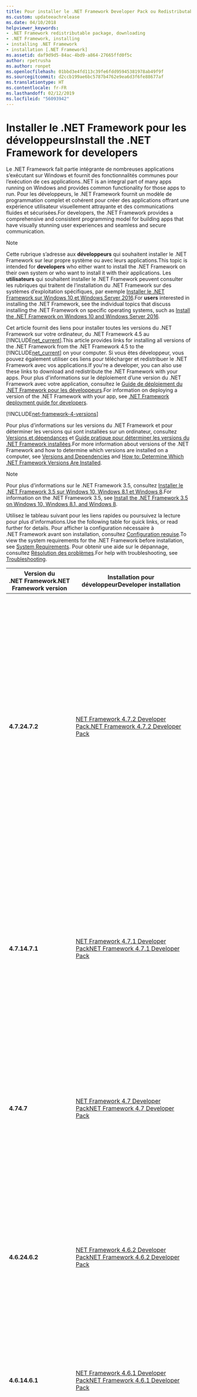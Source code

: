 ```yaml
---
title: Pour installer le .NET Framework Developer Pack ou Redistributable
ms.custom: updateeachrelease
ms.date: 04/10/2018
helpviewer_keywords:
- .NET Framework redistributable package, downloading
- .NET Framework, installing
- installing .NET Framework
- installation [.NET Framework]
ms.assetid: daf9d9d5-84ac-4bd9-a864-27665ffd0f5c
author: rpetrusha
ms.author: ronpet
ms.openlocfilehash: 01bbd3e4fd113c39fe6fdd95945381978ab49f9f
ms.sourcegitcommit: d2ccb199ae6bc5787b4762e9ea6d3f6fe88677af
ms.translationtype: HT
ms.contentlocale: fr-FR
ms.lasthandoff: 02/12/2019
ms.locfileid: "56093942"
---
```

# <a name="install-the-net-framework-for-developers"></a><span data-ttu-id="be400-102">Installer le .NET Framework pour les développeurs</span><span class="sxs-lookup"><span data-stu-id="be400-102">Install the .NET Framework for developers</span></span>

<span data-ttu-id="be400-103">Le .NET Framework fait partie intégrante de nombreuses applications s’exécutant sur Windows et fournit des fonctionnalités communes pour l’exécution de ces applications.</span><span class="sxs-lookup"><span data-stu-id="be400-103">.NET is an integral part of many apps running on Windows and provides common functionality for those apps to run.</span></span> <span data-ttu-id="be400-104">Pour les développeurs, le .NET Framework fournit un modèle de programmation complet et cohérent pour créer des applications offrant une expérience utilisateur visuellement attrayante et des communications fluides et sécurisées.</span><span class="sxs-lookup"><span data-stu-id="be400-104">For developers, the .NET Framework provides a comprehensive and consistent programming model for building apps that have visually stunning user experiences and seamless and secure communication.</span></span>

> [!NOTE]
> <span data-ttu-id="be400-105">Cette rubrique s’adresse aux **développeurs** qui souhaitent installer le .NET Framework sur leur propre système ou avec leurs applications.</span><span class="sxs-lookup"><span data-stu-id="be400-105">This topic is intended for **developers** who either want to install the .NET Framework on their own system or who want to install it with their applications.</span></span> <span data-ttu-id="be400-106">Les **utilisateurs** qui souhaitent installer le .NET Framework peuvent consulter les rubriques qui traitent de l’installation du .NET Framework sur des systèmes d’exploitation spécifiques, par exemple [Installer le .NET Framework sur Windows 10 et Windows Server 2016](on-windows-10.md).</span><span class="sxs-lookup"><span data-stu-id="be400-106">For **users** interested in installing the .NET Framework, see the individual topics that discuss installing the .NET Framework on specific operating systems, such as [Install the .NET Framework on Windows 10 and Windows Server 2016](on-windows-10.md).</span></span>

<span data-ttu-id="be400-107">Cet article fournit des liens pour installer toutes les versions du .NET Framework sur votre ordinateur, du .NET Framework 4.5 au [!INCLUDE[net_current](../../../includes/net-current-version.md)].</span><span class="sxs-lookup"><span data-stu-id="be400-107">This article provides links for installing all versions of the .NET Framework from the .NET Framework 4.5 to the [!INCLUDE[net_current](../../../includes/net-current-version.md)] on your computer.</span></span> <span data-ttu-id="be400-108">Si vous êtes développeur, vous pouvez également utiliser ces liens pour télécharger et redistribuer le .NET Framework avec vos applications.</span><span class="sxs-lookup"><span data-stu-id="be400-108">If you're a developer, you can also use these links to download and redistribute the .NET Framework with your apps.</span></span> <span data-ttu-id="be400-109">Pour plus d'informations sur le déploiement d’une version du .NET Framework avec votre application, consultez le [Guide de déploiement du .NET Framework pour les développeurs](../deployment/deployment-guide-for-developers.md).</span><span class="sxs-lookup"><span data-stu-id="be400-109">For information on deploying a version of the .NET Framework with your app, see [.NET Framework deployment guide for developers](../deployment/deployment-guide-for-developers.md).</span></span>

[!INCLUDE[net-framework-4-versions](../../../includes/net-framework-4x-versions.md)]

<span data-ttu-id="be400-110">Pour plus d’informations sur les versions du .NET Framework et pour déterminer les versions qui sont installées sur un ordinateur, consultez [Versions et dépendances](~/docs/framework/migration-guide/versions-and-dependencies.md) et [Guide pratique pour déterminer les versions du .NET Framework installées](../../../docs/framework/migration-guide/how-to-determine-which-versions-are-installed.md).</span><span class="sxs-lookup"><span data-stu-id="be400-110">For more information about versions of the .NET Framework and how to determine which versions are installed on a computer, see [Versions and Dependencies](~/docs/framework/migration-guide/versions-and-dependencies.md) and [How to: Determine Which .NET Framework Versions Are Installed](../../../docs/framework/migration-guide/how-to-determine-which-versions-are-installed.md).</span></span>

> [!NOTE]
> <span data-ttu-id="be400-111">Pour plus d’informations sur le .NET Framework 3.5, consultez [Installer le .NET Framework 3.5 sur Windows 10, Windows 8.1 et Windows 8](~/docs/framework/install/dotnet-35-windows-10.md).</span><span class="sxs-lookup"><span data-stu-id="be400-111">For information on the .NET Framework 3.5, see [Install the .NET Framework 3.5 on Windows 10, Windows 8.1, and Windows 8](~/docs/framework/install/dotnet-35-windows-10.md).</span></span>

<span data-ttu-id="be400-112">Utilisez le tableau suivant pour les liens rapides ou poursuivez la lecture pour plus d'informations.</span><span class="sxs-lookup"><span data-stu-id="be400-112">Use the following table for quick links, or read further for details.</span></span> <span data-ttu-id="be400-113">Pour afficher la configuration nécessaire à .NET Framework avant son installation, consultez [Configuration requise](~/docs/framework/get-started/system-requirements.md).</span><span class="sxs-lookup"><span data-stu-id="be400-113">To view the system requirements for the .NET Framework before installation, see [System Requirements](~/docs/framework/get-started/system-requirements.md).</span></span> <span data-ttu-id="be400-114">Pour obtenir une aide sur le dépannage, consultez [Résolution des problèmes](~/docs/framework/install/troubleshoot-blocked-installations-and-uninstallations.md).</span><span class="sxs-lookup"><span data-stu-id="be400-114">For help with troubleshooting, see [Troubleshooting](~/docs/framework/install/troubleshoot-blocked-installations-and-uninstallations.md).</span></span>

|<span data-ttu-id="be400-115">Version du .NET Framework</span><span class="sxs-lookup"><span data-stu-id="be400-115">.NET Framework version</span></span>|<span data-ttu-id="be400-116">Installation pour développeur</span><span class="sxs-lookup"><span data-stu-id="be400-116">Developer installation</span></span>|<span data-ttu-id="be400-117">Installation du redistribuable</span><span class="sxs-lookup"><span data-stu-id="be400-117">Redistributable installation</span></span>|<span data-ttu-id="be400-118">Plateforme prise en charge</span><span class="sxs-lookup"><span data-stu-id="be400-118">Platform support</span></span>|
|----------------------------|----------------------------|----------------------------------|----------------------|
|<span data-ttu-id="be400-119">**4.7.2**</span><span class="sxs-lookup"><span data-stu-id="be400-119">**4.7.2**</span></span>|[<span data-ttu-id="be400-120">NET Framework 4.7.2 Developer Pack</span><span class="sxs-lookup"><span data-stu-id="be400-120">.NET Framework 4.7.2 Developer Pack</span></span>](https://go.microsoft.com/fwlink/?LinkId=874338)|[<span data-ttu-id="be400-121">Téléchargement du programme d’installation web de la version 4.7.2</span><span class="sxs-lookup"><span data-stu-id="be400-121">Download Center 4.7.2 web installer</span></span>](https://go.microsoft.com/fwlink/?LinkId=863262)<br/><br/>[<span data-ttu-id="be400-122">Téléchargement du programme d’installation hors connexion de la version 4.7.2</span><span class="sxs-lookup"><span data-stu-id="be400-122">Download Center 4.7.2 offline installer</span></span>](https://go.microsoft.com/fwlink/?LinkId=863265)|<span data-ttu-id="be400-123">**Inclus dans :**</span><span class="sxs-lookup"><span data-stu-id="be400-123">**Included in:**</span></span> <br/><br/><span data-ttu-id="be400-124">Windows 10 avec la mise à jour d’octobre 2018</span><span class="sxs-lookup"><span data-stu-id="be400-124">Windows 10 October 2018 Update</span></span><br/><span data-ttu-id="be400-125">Mise à jour d’avril 2018 de Windows 10</span><span class="sxs-lookup"><span data-stu-id="be400-125">Windows 10 April 2018 Update</span></span><br/><span data-ttu-id="be400-126">Windows Server 2019</span><span class="sxs-lookup"><span data-stu-id="be400-126">Windows Server 2019</span></span><br/><span data-ttu-id="be400-127">Windows Server, version 1809</span><span class="sxs-lookup"><span data-stu-id="be400-127">Windows Server, Version 1809</span></span><br/><span data-ttu-id="be400-128">Windows Server, version 1803</span><span class="sxs-lookup"><span data-stu-id="be400-128">Windows Server, Version 1803</span></span><br /><br /> <span data-ttu-id="be400-129">**Vous pouvez installer sur :**</span><span class="sxs-lookup"><span data-stu-id="be400-129">**You can install on:**</span></span><br/> <br/><span data-ttu-id="be400-130">Windows 10 Fall Creators Update</span><span class="sxs-lookup"><span data-stu-id="be400-130">Windows 10 Fall Creators Update</span></span><br/><span data-ttu-id="be400-131">Windows 10 Creators Update</span><span class="sxs-lookup"><span data-stu-id="be400-131">Windows 10 Creators Update</span></span> <br /> <span data-ttu-id="be400-132">Mise à jour anniversaire Windows 10</span><span class="sxs-lookup"><span data-stu-id="be400-132">Windows 10 Anniversary Update</span></span><br /> <span data-ttu-id="be400-133">Windows 8.1 et versions antérieures</span><span class="sxs-lookup"><span data-stu-id="be400-133">Windows 8.1 and earlier</span></span><br /> <span data-ttu-id="be400-134">Windows Server 1709 et versions antérieures</span><span class="sxs-lookup"><span data-stu-id="be400-134">Windows Server, version 1709 and earlier</span></span><br /><br/> <span data-ttu-id="be400-135">(pour obtenir la liste complète, consultez la [configuration requise](~/docs/framework/get-started/system-requirements.md))</span><span class="sxs-lookup"><span data-stu-id="be400-135">(for a full list, see [system requirements](~/docs/framework/get-started/system-requirements.md))</span></span>||
|<span data-ttu-id="be400-136">**4.7.1**</span><span class="sxs-lookup"><span data-stu-id="be400-136">**4.7.1**</span></span>|[<span data-ttu-id="be400-137">NET Framework 4.7.1 Developer Pack</span><span class="sxs-lookup"><span data-stu-id="be400-137">NET Framework 4.7.1 Developer Pack</span></span>](https://go.microsoft.com/fwlink/?LinkId=852105)|[<span data-ttu-id="be400-138">Page de téléchargement du programme d’installation web de la version 4.7.1</span><span class="sxs-lookup"><span data-stu-id="be400-138">Download page for 4.7.1 web installer</span></span>](https://go.microsoft.com/fwlink/?LinkId=852095)<br /><br /> [<span data-ttu-id="be400-139">Page de téléchargement du programme d’installation hors connexion de la version 4.7.1</span><span class="sxs-lookup"><span data-stu-id="be400-139">Download page for 4.7.1 offline installer</span></span>](https://go.microsoft.com/fwlink/?LinkId=852107)|<span data-ttu-id="be400-140">**Inclus dans :**</span><span class="sxs-lookup"><span data-stu-id="be400-140">**Included in:**</span></span> <br/><br/><span data-ttu-id="be400-141">Windows 10 Fall Creators Update</span><span class="sxs-lookup"><span data-stu-id="be400-141">Windows 10 Fall Creators Update</span></span><br/><span data-ttu-id="be400-142">Windows Server, version 1709</span><span class="sxs-lookup"><span data-stu-id="be400-142">Windows Server, version 1709</span></span><br /><br /> <span data-ttu-id="be400-143">**Vous pouvez installer sur :**</span><span class="sxs-lookup"><span data-stu-id="be400-143">**You can install on:**</span></span><br/><br/> <span data-ttu-id="be400-144">Windows 10 Creators Update</span><span class="sxs-lookup"><span data-stu-id="be400-144">Windows 10 Creators Update</span></span> <br /> <span data-ttu-id="be400-145">Mise à jour anniversaire Windows 10</span><span class="sxs-lookup"><span data-stu-id="be400-145">Windows 10 Anniversary Update</span></span><br /> <span data-ttu-id="be400-146">Windows 8.1 et versions antérieures</span><span class="sxs-lookup"><span data-stu-id="be400-146">Windows 8.1 and earlier</span></span><br /> <span data-ttu-id="be400-147">Windows Server 2016 et versions antérieures</span><span class="sxs-lookup"><span data-stu-id="be400-147">Windows Server 2016 and earlier</span></span><br /> <span data-ttu-id="be400-148">(pour obtenir la liste complète, consultez la [configuration requise](~/docs/framework/get-started/system-requirements.md))</span><span class="sxs-lookup"><span data-stu-id="be400-148">(for a full list, see [system requirements](~/docs/framework/get-started/system-requirements.md))</span></span>||
|<span data-ttu-id="be400-149">**4.7**</span><span class="sxs-lookup"><span data-stu-id="be400-149">**4.7**</span></span>|[<span data-ttu-id="be400-150">NET Framework 4.7 Developer Pack</span><span class="sxs-lookup"><span data-stu-id="be400-150">NET Framework 4.7 Developer Pack</span></span>](https://go.microsoft.com/fwlink/?LinkId=825319)|[<span data-ttu-id="be400-151">Page de téléchargement du programme d’installation web de la version 4.7</span><span class="sxs-lookup"><span data-stu-id="be400-151">Download page for 4.7 web installer</span></span>](https://go.microsoft.com/fwlink/?LinkId=825299)<br /><br /> [<span data-ttu-id="be400-152">Page de téléchargement du programme d’installation hors connexion de la version 4.7</span><span class="sxs-lookup"><span data-stu-id="be400-152">Download page for 4.7 offline installer</span></span>](https://go.microsoft.com/fwlink/?LinkId=825303)|<span data-ttu-id="be400-153">**Inclus dans :**</span><span class="sxs-lookup"><span data-stu-id="be400-153">**Included in:**</span></span> <br/><br/><span data-ttu-id="be400-154">Windows 10 Creators Update</span><span class="sxs-lookup"><span data-stu-id="be400-154">Windows 10 Creators Update</span></span><br /><br /> <span data-ttu-id="be400-155">**Vous pouvez installer sur :**</span><span class="sxs-lookup"><span data-stu-id="be400-155">**You can install on:**</span></span><br /><br/> <span data-ttu-id="be400-156">Mise à jour anniversaire Windows 10</span><span class="sxs-lookup"><span data-stu-id="be400-156">Windows 10 Anniversary Update</span></span><br /> <span data-ttu-id="be400-157">Windows 8.1 et versions antérieures</span><span class="sxs-lookup"><span data-stu-id="be400-157">Windows 8.1 and earlier</span></span><br /> <span data-ttu-id="be400-158">Windows Server 2016 et versions antérieures</span><span class="sxs-lookup"><span data-stu-id="be400-158">Windows Server 2016 and earlier</span></span><br /> <span data-ttu-id="be400-159">(pour obtenir la liste complète, consultez la [configuration requise](~/docs/framework/get-started/system-requirements.md))</span><span class="sxs-lookup"><span data-stu-id="be400-159">(for a full list, see [system requirements](~/docs/framework/get-started/system-requirements.md))</span></span>||
|<span data-ttu-id="be400-160">**4.6.2**</span><span class="sxs-lookup"><span data-stu-id="be400-160">**4.6.2**</span></span>|[<span data-ttu-id="be400-161">NET Framework 4.6.2 Developer Pack</span><span class="sxs-lookup"><span data-stu-id="be400-161">NET Framework 4.6.2 Developer Pack</span></span>](https://go.microsoft.com/fwlink/?LinkId=780617)|[<span data-ttu-id="be400-162">Page de téléchargement du programme d’installation web de la version 4.6.2</span><span class="sxs-lookup"><span data-stu-id="be400-162">Download page for 4.6.2 web installer</span></span>](https://go.microsoft.com/fwlink/?LinkId=780597)<br /><br /> [<span data-ttu-id="be400-163">Page de téléchargement du programme d’installation hors connexion de la version 4.6.2</span><span class="sxs-lookup"><span data-stu-id="be400-163">Download page for 4.6.2 offline installer</span></span>](https://go.microsoft.com/fwlink/?LinkId=780601)|<span data-ttu-id="be400-164">**Inclus dans :**</span><span class="sxs-lookup"><span data-stu-id="be400-164">**Included in:**</span></span> <br/><br /> <span data-ttu-id="be400-165">Mise à jour anniversaire Windows 10</span><span class="sxs-lookup"><span data-stu-id="be400-165">Windows 10 Anniversary Update</span></span><br /><br /> <span data-ttu-id="be400-166">**Vous pouvez installer sur :**</span><span class="sxs-lookup"><span data-stu-id="be400-166">**You can install on:**</span></span><br /><br/> <span data-ttu-id="be400-167">Mise à jour de novembre de Windows 10</span><span class="sxs-lookup"><span data-stu-id="be400-167">Windows 10 November Update</span></span> <br/> <span data-ttu-id="be400-168">Windows 10</span><span class="sxs-lookup"><span data-stu-id="be400-168">Windows 10</span></span> <br /> <span data-ttu-id="be400-169">Windows 8.1 et versions antérieures</span><span class="sxs-lookup"><span data-stu-id="be400-169">Windows 8.1 and earlier</span></span><br /> <span data-ttu-id="be400-170">Windows Server 2012 R2 et versions antérieures</span><span class="sxs-lookup"><span data-stu-id="be400-170">Windows Server 2012 R2 and earlier</span></span><br /> <span data-ttu-id="be400-171">(pour obtenir la liste complète, consultez la [configuration requise](~/docs/framework/get-started/system-requirements.md))</span><span class="sxs-lookup"><span data-stu-id="be400-171">(for a full list, see [system requirements](~/docs/framework/get-started/system-requirements.md))</span></span>|
|<span data-ttu-id="be400-172">**4.6.1**</span><span class="sxs-lookup"><span data-stu-id="be400-172">**4.6.1**</span></span>|[<span data-ttu-id="be400-173">NET Framework 4.6.1 Developer Pack</span><span class="sxs-lookup"><span data-stu-id="be400-173">NET Framework 4.6.1 Developer Pack</span></span>](https://go.microsoft.com/fwlink/?LinkId=690706)|[<span data-ttu-id="be400-174">Page de téléchargement du programme d’installation web de la version 4.6.1</span><span class="sxs-lookup"><span data-stu-id="be400-174">Download page for 4.6.1 web installer</span></span>](https://go.microsoft.com/fwlink/?LinkId=671729)<br /><br /> [<span data-ttu-id="be400-175">Page de téléchargement du programme d’installation hors connexion de la version 4.6.1</span><span class="sxs-lookup"><span data-stu-id="be400-175">Download page for 4.6.1 offline installer</span></span>](https://go.microsoft.com/fwlink/?LinkId=671744)|<span data-ttu-id="be400-176">**Vous pouvez installer sur :**</span><span class="sxs-lookup"><span data-stu-id="be400-176">**You can install on:**</span></span><br /><br/> <span data-ttu-id="be400-177">Windows 10</span><span class="sxs-lookup"><span data-stu-id="be400-177">Windows 10</span></span> <br /> <span data-ttu-id="be400-178">Windows 8.1 et versions antérieures</span><span class="sxs-lookup"><span data-stu-id="be400-178">Windows 8.1 and earlier</span></span><br /> <span data-ttu-id="be400-179">Windows Server 2012 R2 et versions antérieures</span><span class="sxs-lookup"><span data-stu-id="be400-179">Windows Server 2012 R2 and earlier</span></span><br /> <span data-ttu-id="be400-180">(pour obtenir la liste complète, consultez la [configuration requise](~/docs/framework/get-started/system-requirements.md))</span><span class="sxs-lookup"><span data-stu-id="be400-180">(for a full list, see [system requirements](~/docs/framework/get-started/system-requirements.md))</span></span>|
|<span data-ttu-id="be400-181">**4.6**</span><span class="sxs-lookup"><span data-stu-id="be400-181">**4.6**</span></span>|<span data-ttu-id="be400-182">Inclus dans Visual Studio 2015.</span><span class="sxs-lookup"><span data-stu-id="be400-182">Included in Visual Studio 2015.</span></span><br /><br /> [<span data-ttu-id="be400-183">Pack de ciblage Microsoft .NET Framework 4.6</span><span class="sxs-lookup"><span data-stu-id="be400-183">Microsoft .NET Framework 4.6 targeting pack</span></span>](https://go.microsoft.com/fwlink/?LinkId=528261)|[<span data-ttu-id="be400-184">Page de téléchargement du programme d’installation web de la version 4.6</span><span class="sxs-lookup"><span data-stu-id="be400-184">Download page for 4.6 web installer</span></span>](https://go.microsoft.com/fwlink/?LinkId=528259)<br /><br /> [<span data-ttu-id="be400-185">Page de téléchargement du programme d’installation hors connexion de la version 4.6</span><span class="sxs-lookup"><span data-stu-id="be400-185">Download page for 4.6 offline installer</span></span>](https://go.microsoft.com/fwlink/?LinkId=528233)|<span data-ttu-id="be400-186">**Inclus dans :**</span><span class="sxs-lookup"><span data-stu-id="be400-186">**Included in:**</span></span> <br/><br /> <span data-ttu-id="be400-187">Windows 10</span><span class="sxs-lookup"><span data-stu-id="be400-187">Windows 10</span></span> <br />[<span data-ttu-id="be400-188">Visual Studio 2015</span><span class="sxs-lookup"><span data-stu-id="be400-188">Visual Studio 2015</span></span>](https://my.visualstudio.com/Downloads?q=visual%20studio%202015)<br /><br /> <span data-ttu-id="be400-189">**Vous pouvez également installer sur :**</span><span class="sxs-lookup"><span data-stu-id="be400-189">**You can also install on:**</span></span><br /><br/> <span data-ttu-id="be400-190">Windows 8.1 et versions antérieures</span><span class="sxs-lookup"><span data-stu-id="be400-190">Windows 8.1 and earlier</span></span><br /> <span data-ttu-id="be400-191">Windows Server 2012 R2 et versions antérieures</span><span class="sxs-lookup"><span data-stu-id="be400-191">Windows Server 2012 R2 and earlier</span></span><br /> <span data-ttu-id="be400-192">(pour obtenir la liste complète, consultez la [configuration requise](~/docs/framework/get-started/system-requirements.md))</span><span class="sxs-lookup"><span data-stu-id="be400-192">(for a full list, see [system requirements](~/docs/framework/get-started/system-requirements.md))</span></span>|
|<span data-ttu-id="be400-193">**4.5.2**</span><span class="sxs-lookup"><span data-stu-id="be400-193">**4.5.2**</span></span>|[<span data-ttu-id="be400-194">Microsoft .NET Framework 4.5.2 Developer Pack</span><span class="sxs-lookup"><span data-stu-id="be400-194">Microsoft .NET Framework 4.5.2 Developer Pack</span></span>](https://go.microsoft.com/fwlink/?LinkId=397702)<br /><br /> <span data-ttu-id="be400-195">Pour une utilisation avec Visual Studio 2013, Visual Studio 2012 ou d’autres IDE</span><span class="sxs-lookup"><span data-stu-id="be400-195">For use with Visual Studio 2013, Visual Studio 2012, or other IDEs</span></span>|[<span data-ttu-id="be400-196">Page de téléchargement du programme d’installation web de la version 4.5.2</span><span class="sxs-lookup"><span data-stu-id="be400-196">Download page for 4.5.2 web installer</span></span>](https://go.microsoft.com/fwlink/p/?LinkId=397703)<br /><br /> [<span data-ttu-id="be400-197">Page de téléchargement du programme d’installation hors connexion de la version 4.5.2</span><span class="sxs-lookup"><span data-stu-id="be400-197">Download page for 4.5.2 offline installer</span></span>](https://go.microsoft.com/fwlink/p/?LinkId=397706)|<span data-ttu-id="be400-198">**Vous pouvez installer sur :**</span><span class="sxs-lookup"><span data-stu-id="be400-198">**You can install on:**</span></span><br /><br/> <span data-ttu-id="be400-199">Windows 8.1 et versions antérieures</span><span class="sxs-lookup"><span data-stu-id="be400-199">Windows 8.1 and earlier</span></span><br /> <span data-ttu-id="be400-200">Windows Server 2012 R2 et versions antérieures</span><span class="sxs-lookup"><span data-stu-id="be400-200">Windows Server 2012 R2 and earlier</span></span><br /> <span data-ttu-id="be400-201">(pour obtenir la liste complète, consultez la [configuration requise](~/docs/framework/get-started/system-requirements.md))</span><span class="sxs-lookup"><span data-stu-id="be400-201">(for a full list, see [system requirements](~/docs/framework/get-started/system-requirements.md))</span></span>|
|<span data-ttu-id="be400-202">**4.5.1**</span><span class="sxs-lookup"><span data-stu-id="be400-202">**4.5.1**</span></span>|[<span data-ttu-id="be400-203">Microsoft .NET Framework 4.5.1 Developer Pack</span><span class="sxs-lookup"><span data-stu-id="be400-203">Microsoft .NET Framework 4.5.1 Developer Pack</span></span>](https://go.microsoft.com/fwlink/?LinkId=324213)<br /><br /> <span data-ttu-id="be400-204">Pour une utilisation avec Visual Studio 2013, Visual Studio 2012 ou d’autres IDE</span><span class="sxs-lookup"><span data-stu-id="be400-204">For use with Visual Studio 2013, Visual Studio 2012 or other IDEs</span></span>|[<span data-ttu-id="be400-205">Page de téléchargement du programme d’installation web de la version 4.5.1</span><span class="sxs-lookup"><span data-stu-id="be400-205">Download page for 4.5.1 web installer</span></span>](https://go.microsoft.com/fwlink/p/?LinkId=310158)<br /><br /> [<span data-ttu-id="be400-206">Page de téléchargement du programme d’installation hors connexion de la version 4.5.1</span><span class="sxs-lookup"><span data-stu-id="be400-206">Download page for 4.5.1 offline installer</span></span>](https://go.microsoft.com/fwlink/p/?LinkId=310159)|<span data-ttu-id="be400-207">**Inclus dans :**</span><span class="sxs-lookup"><span data-stu-id="be400-207">**Included in:**</span></span><br /> <br/>[!INCLUDE[win81](../../../includes/win81-md.md)]<br /> <span data-ttu-id="be400-208">Windows Server 2012 R2</span><span class="sxs-lookup"><span data-stu-id="be400-208">Windows Server 2012 R2</span></span><br /> [<span data-ttu-id="be400-209">Visual Studio 2013</span><span class="sxs-lookup"><span data-stu-id="be400-209">Visual Studio 2013</span></span>](https://my.visualstudio.com/Downloads?q=visual%20studio%202013)<br /><br /> <span data-ttu-id="be400-210">**Vous pouvez également installer sur :**</span><span class="sxs-lookup"><span data-stu-id="be400-210">**You can also install on:**</span></span><br /><br/> [!INCLUDE[win8](../../../includes/win8-md.md)] <span data-ttu-id="be400-211">et versions antérieures</span><span class="sxs-lookup"><span data-stu-id="be400-211">and earlier</span></span><br /> [!INCLUDE[winserver8](../../../includes/winserver8-md.md)] <span data-ttu-id="be400-212">et versions antérieures</span><span class="sxs-lookup"><span data-stu-id="be400-212">and earlier</span></span><br /><span data-ttu-id="be400-213">(pour obtenir la liste complète, consultez la [configuration requise](~/docs/framework/get-started/system-requirements.md))</span><span class="sxs-lookup"><span data-stu-id="be400-213">(for a full list, see [system requirements](~/docs/framework/get-started/system-requirements.md))</span></span>|
|<span data-ttu-id="be400-214">**4.5**</span><span class="sxs-lookup"><span data-stu-id="be400-214">**4.5**</span></span>|<span data-ttu-id="be400-215">Inclus dans Visual Studio 2012</span><span class="sxs-lookup"><span data-stu-id="be400-215">Included in Visual Studio 2012</span></span><br /><br /> <span data-ttu-id="be400-216">Aussi disponible en tant que composant du [Kit SDK Windows 8](/windows/downloads/sdk-archive)</span><span class="sxs-lookup"><span data-stu-id="be400-216">Also available as part of the [Windows 8 SDK](/windows/downloads/sdk-archive)</span></span>|[<span data-ttu-id="be400-217">Page de téléchargement du programme d’installation web de la version 4.5</span><span class="sxs-lookup"><span data-stu-id="be400-217">Download page for 4.5 web installer</span></span>](https://go.microsoft.com/fwlink/p/?LinkId=245484)|<span data-ttu-id="be400-218">**Inclus dans :**</span><span class="sxs-lookup"><span data-stu-id="be400-218">**Included in:**</span></span> <br/><br /> [!INCLUDE[win8](../../../includes/win8-md.md)]<br /> [!INCLUDE[winserver8](../../../includes/winserver8-md.md)]<br /> [<span data-ttu-id="be400-219">Visual Studio 2012</span><span class="sxs-lookup"><span data-stu-id="be400-219">Visual Studio 2012</span></span>](https://my.visualstudio.com/Downloads?q=visual%20studio%202012)<br /><br /> <span data-ttu-id="be400-220">**Vous pouvez également installer sur :**</span><span class="sxs-lookup"><span data-stu-id="be400-220">**You can also install on:**</span></span><br/><br /> <span data-ttu-id="be400-221">Windows 7 et versions antérieures</span><span class="sxs-lookup"><span data-stu-id="be400-221">Windows 7 and earlier</span></span><br /> <span data-ttu-id="be400-222">Windows Server 2008 SP2 et versions antérieures</span><span class="sxs-lookup"><span data-stu-id="be400-222">Windows Server 2008 SP2 and earlier</span></span><br /><span data-ttu-id="be400-223">(pour obtenir la liste complète, consultez la [configuration requise](~/docs/framework/get-started/system-requirements.md))</span><span class="sxs-lookup"><span data-stu-id="be400-223">(for a full list, see [system requirements](~/docs/framework/get-started/system-requirements.md))</span></span>|

<span data-ttu-id="be400-224">S’il est disponible, vous pouvez installer le **Developer Pack** d’une version spécifique du .NET Framework sur toutes les plateformes prises en charge.</span><span class="sxs-lookup"><span data-stu-id="be400-224">You can install the **Developer Pack** for a specific version of the .NET Framework, if one is available, on all supported platforms.</span></span>

<span data-ttu-id="be400-225">Vous pouvez installer le **programme d’installation web ou hors connexion** sur :</span><span class="sxs-lookup"><span data-stu-id="be400-225">You can install the **Web or Offline installer** on:</span></span>

- <span data-ttu-id="be400-226">Windows 8.1 et versions antérieures</span><span class="sxs-lookup"><span data-stu-id="be400-226">Windows 8.1 and earlier</span></span>

- <span data-ttu-id="be400-227">Windows Server 2012 R2 et versions antérieures</span><span class="sxs-lookup"><span data-stu-id="be400-227">Windows Server 2012 R2 and earlier</span></span>

<span data-ttu-id="be400-228">Pour obtenir la liste complète, consultez [Configuration requise](~/docs/framework/get-started/system-requirements.md)).</span><span class="sxs-lookup"><span data-stu-id="be400-228">For a full list, see [System Requirements](~/docs/framework/get-started/system-requirements.md).</span></span>

<span data-ttu-id="be400-229">Pour une présentation générale du .NET Framework à destination des utilisateurs et des développeurs, consultez [Bien démarrer](../get-started/index.md).</span><span class="sxs-lookup"><span data-stu-id="be400-229">For a general introduction to the .NET Framework for both users and developers, see [Getting Started](../get-started/index.md).</span></span> <span data-ttu-id="be400-230">Pour plus d’informations sur le déploiement du .NET Framework avec votre application, consultez le [guide de déploiement](~/docs/framework/deployment/deployment-guide-for-developers.md).</span><span class="sxs-lookup"><span data-stu-id="be400-230">For information about deploying the .NET Framework with your app, see the [deployment guide](~/docs/framework/deployment/deployment-guide-for-developers.md).</span></span> <span data-ttu-id="be400-231">Pour en savoir plus sur l’architecture et les fonctionnalités clés du .NET Framework, consultez la [vue d’ensemble](~/docs/framework/get-started/overview.md).</span><span class="sxs-lookup"><span data-stu-id="be400-231">To read about the architecture and key features of the .NET Framework, see the [overview](~/docs/framework/get-started/overview.md).</span></span>

## <a name="installation-choices"></a><span data-ttu-id="be400-232">Choix d'installation</span><span class="sxs-lookup"><span data-stu-id="be400-232">Installation choices</span></span>

<span data-ttu-id="be400-233">Installez un Targeting Pack de développeur pour développer sur la version la plus récente du .NET Framework dans Visual Studio ou un autre environnement de développement, ou téléchargez le redistribuable du .NET Framework pour le distribuer avec votre application ou contrôle.</span><span class="sxs-lookup"><span data-stu-id="be400-233">Install a developer targeting pack to develop against the most recent version of the .NET Framework in Visual Studio or another development environment, or download the .NET Framework redistributable for distribution with your app or control.</span></span>

### <a name="to-install-the-net-framework-developer-pack-or-targeting-pack"></a><span data-ttu-id="be400-234">Pour installer le .NET Framework Developer Pack ou Targeting Pack</span><span class="sxs-lookup"><span data-stu-id="be400-234">To install the .NET Framework Developer Pack or Targeting Pack</span></span>

<span data-ttu-id="be400-235">Un *pack de ciblage* (Targeting Pack) permet à votre application de cibler une version spécifique du .NET Framework lors du développement dans Visual Studio et certains autres environnements de développement.</span><span class="sxs-lookup"><span data-stu-id="be400-235">A *targeting pack* lets your app target a specific version of the .NET Framework when developing in Visual Studio and some other development environments.</span></span> <span data-ttu-id="be400-236">Un *pack du développeur* (Developer Pack) inclut une version spécifique du .NET Framework et ses SDK connexes, ainsi que son pack de ciblage correspondant.</span><span class="sxs-lookup"><span data-stu-id="be400-236">A *developer pack* includes a specific version of the .NET Framework and its accompanying SDK along with its corresponding targeting pack.</span></span>

<span data-ttu-id="be400-237">Le Developer Pack pour .NET Framework 4.5.1 ou 4.5.2, le pack de ciblage pour .NET Framework 4.6 et le Developer Pack pour .NET Framework 4.6.1, 4.6.2, 4.7, 4.7.1 ou 4.7.2 fournissent une version .NET Framework spécifique des assemblys de référence, des modules linguistiques et des fichiers IntelliSense à utiliser dans un environnement de développement intégré tel que Visual Studio.</span><span class="sxs-lookup"><span data-stu-id="be400-237">The developer pack for the .NET Framework 4.5.1 or 4.5.2, the targeting pack for the .NET Framework 4.6, and  the developer pack for the .NET Framework 4.6.1, 4.6.2, 4.7, 4.7.1, or 4.7.2 provides a particular .NET Framework's version of the reference assemblies, language packs, and IntelliSense files for use in an integrated development environment such as Visual Studio.</span></span>  <span data-ttu-id="be400-238">Si vous utilisez Visual Studio, le Developer Pack ou le Targeting Pack ajoutent également la version installée du .NET Framework sur les cibles choisies quand vous créez un projet.</span><span class="sxs-lookup"><span data-stu-id="be400-238">If you are using Visual Studio, the developer pack or targeting pack also adds the installed version of the .NET Framework to the target choices when you create a new project.</span></span>  <span data-ttu-id="be400-239">Choisissez l'une des valeurs suivantes :</span><span class="sxs-lookup"><span data-stu-id="be400-239">Choose one of the following:</span></span>

- [<span data-ttu-id="be400-240">Microsoft .NET Framework 4.7.2 Developer Pack</span><span class="sxs-lookup"><span data-stu-id="be400-240">Microsoft .NET Framework 4.7.2 Developer Pack</span></span>](https://go.microsoft.com/fwlink/?LinkId=874338)

- [<span data-ttu-id="be400-241">Microsoft .NET Framework 4.7.1 Developer Pack</span><span class="sxs-lookup"><span data-stu-id="be400-241">Microsoft .NET Framework 4.7.1 Developer Pack</span></span>](https://go.microsoft.com/fwlink/?LinkId=852105)

- [<span data-ttu-id="be400-242">Microsoft .NET Framework 4.7 Developer Pack</span><span class="sxs-lookup"><span data-stu-id="be400-242">Microsoft .NET Framework 4.7 Developer Pack</span></span>](https://go.microsoft.com/fwlink/?LinkId=825319)

- [<span data-ttu-id="be400-243">Microsoft .NET Framework 4.6.2 Developer Pack</span><span class="sxs-lookup"><span data-stu-id="be400-243">Microsoft .NET Framework 4.6.2 Developer Pack</span></span>](https://go.microsoft.com/fwlink/?LinkId=780617)

- [<span data-ttu-id="be400-244">Microsoft .NET Framework 4.6.1 Developer Pack</span><span class="sxs-lookup"><span data-stu-id="be400-244">Microsoft .NET Framework 4.6.1 Developer Pack</span></span>](https://go.microsoft.com/fwlink/?LinkId=690706)

- [<span data-ttu-id="be400-245">Pack de ciblage Microsoft .NET Framework 4.6</span><span class="sxs-lookup"><span data-stu-id="be400-245">Microsoft .NET Framework 4.6 Targeting Pack</span></span>](https://go.microsoft.com/fwlink/?LinkId=528261)

- <span data-ttu-id="be400-246">[.NET Framework 4.5.2 Developer Pack](https://go.microsoft.com/fwlink/?LinkId=397702) pour installer la version 4.5.2 sur Windows 8.1 ou antérieur, Visual Studio 2013, Visual Studio 2012 ou d’autres IDE.</span><span class="sxs-lookup"><span data-stu-id="be400-246">[.NET Framework 4.5.2 Developer Pack](https://go.microsoft.com/fwlink/?LinkId=397702) to install version 4.5.2 on Windows 8.1 or earlier, Visual Studio 2013, Visual Studio 2012, or other IDEs.</span></span>

- <span data-ttu-id="be400-247">[.NET Framework 4.5.1 Developer Pack](https://go.microsoft.com/fwlink/?LinkId=324213) pour installer la version 4.5.1 sur Visual Studio 2012 ou d’autres IDE.</span><span class="sxs-lookup"><span data-stu-id="be400-247">[.NET Framework 4.5.1 Developer Pack](https://go.microsoft.com/fwlink/?LinkId=324213) to install version 4.5.1 on Visual Studio 2012 or other IDEs.</span></span>

<span data-ttu-id="be400-248">Dans la page de téléchargement du Developer Pack, choisissez **Télécharger**.</span><span class="sxs-lookup"><span data-stu-id="be400-248">From the developer pack download page, choose **Download**.</span></span> <span data-ttu-id="be400-249">Ensuite, choisissez **Exécuter** ou **Enregistrer**, puis suivez les instructions lorsque vous y êtes invité.</span><span class="sxs-lookup"><span data-stu-id="be400-249">Next choose **Run** or **Save**, and follow the instructions when prompted.</span></span> <span data-ttu-id="be400-250">Vous pouvez également installer le pack du développeur ou le pack de ciblage d’une version spécifique du .NET Framework en le sélectionnant dans les composants facultatifs de la charge de travail **Développement .NET Desktop** de Visual Studio Installer, comme le montre la figure suivante.</span><span class="sxs-lookup"><span data-stu-id="be400-250">You can also install the developer pack or targeting pack for a specific version of the .NET Framework by selecting it from the optional components in the **.NET desktop development** workload in the Visual Studio Installer, as the following figure shows.</span></span>

   ![Visual Studio Installer avec la charge de travail Développement .NET Desktop](./media/visual-studio-installer.jpg)

<span data-ttu-id="be400-252">Quand vous ciblez une version particulière du .NET Framework, votre application est générée à l’aide des assemblys de référence inclus dans le pack du développeur de cette version.</span><span class="sxs-lookup"><span data-stu-id="be400-252">When you target a particular version of the .NET Framework, your application is built by using the reference assemblies that are included with that version's developer pack.</span></span> <span data-ttu-id="be400-253">Au moment de l’exécution, les assemblys sont résolus à partir du Global Assembly Cache et les assemblys de référence ne sont pas utilisés.</span><span class="sxs-lookup"><span data-stu-id="be400-253">At runtime, assemblies are resolved from the Global Assembly Cache, and the reference assemblies are not used.</span></span>

<span data-ttu-id="be400-254">Lorsque vous générez une application à partir de Visual Studio ou à l’aide de MSBuild depuis la ligne de commande, MSBuild peut afficher l’erreur MSB3644 : « Les assemblys de référence pour le framework « *version du framework* » sont introuvables. »</span><span class="sxs-lookup"><span data-stu-id="be400-254">When building an application from Visual Studio or using MSBuild from the command line, MSBuild may display error MSB3644, "The reference assemblies for framework "*framework-version*" were not found."</span></span> <span data-ttu-id="be400-255">Pour résoudre l’erreur, téléchargez le pack du développeur ou le pack de ciblage de cette version du .NET Framework.</span><span class="sxs-lookup"><span data-stu-id="be400-255">To address the error, download the developer pack or the targeting pack for that version of the .NET Framework.</span></span>

### <a name="to-install-or-download-the-net-framework-redistributable"></a><span data-ttu-id="be400-256">Pour installer ou télécharger le redistribuable du .NET Framework</span><span class="sxs-lookup"><span data-stu-id="be400-256">To install or download the .NET Framework redistributable</span></span>

<span data-ttu-id="be400-257">Les programmes d’installation téléchargent les composants du .NET Framework pour une application ou un contrôle qui ciblent ces versions du .NET Framework.</span><span class="sxs-lookup"><span data-stu-id="be400-257">Installers download the .NET Framework components for an app or control that targets those versions of the .NET Framework.</span></span> <span data-ttu-id="be400-258">Ces composants doivent être installés sur chaque ordinateur où s'exécute l'application ou le contrôle.</span><span class="sxs-lookup"><span data-stu-id="be400-258">These components must be installed on each computer where the app or control runs.</span></span> <span data-ttu-id="be400-259">Comme ces programmes d’installation sont redistribuables, vous pouvez les inclure dans le programme d’installation de votre application.</span><span class="sxs-lookup"><span data-stu-id="be400-259">These installers are redistributable, so you can include them in the setup program for your app.</span></span>

<span data-ttu-id="be400-260">La page de téléchargement est disponible dans plusieurs langages, mais la plupart des téléchargements sont disponibles uniquement en anglais.</span><span class="sxs-lookup"><span data-stu-id="be400-260">The download page is provided in several languages, but most of the downloads are provided in English only.</span></span> <span data-ttu-id="be400-261">Pour une prise en charge linguistique supplémentaire, vous devez installer un module linguistique.</span><span class="sxs-lookup"><span data-stu-id="be400-261">For additional language support, you must install a language pack.</span></span>

<span data-ttu-id="be400-262">Deux types de programmes d’installation redistribuables sont disponibles :</span><span class="sxs-lookup"><span data-stu-id="be400-262">Two types of redistributable installers are available:</span></span>

- <span data-ttu-id="be400-263">Le **programme d’installation web** (programme d’amorçage web) télécharge les composants obligatoires et le module linguistique correspondant au système d’exploitation de l’ordinateur d’installation à partir du web.</span><span class="sxs-lookup"><span data-stu-id="be400-263">**Web installer** (web bootstrapper) downloads the required components and the language pack that matches the operating system of the installation computer from the web.</span></span> <span data-ttu-id="be400-264">Ce package est beaucoup plus petit que le programme d'installation hors connexion, mais requiert une connexion Internet continue.</span><span class="sxs-lookup"><span data-stu-id="be400-264">This package is much smaller than the offline installer but requires a consistent Internet connection.</span></span> <span data-ttu-id="be400-265">Vous pouvez télécharger les [modules linguistiques autonomes](#to-install-language-packs) pour installer d’autres prises en charge linguistiques.</span><span class="sxs-lookup"><span data-stu-id="be400-265">You can download the [standalone language packs](#to-install-language-packs) to install additional language support.</span></span>

- <span data-ttu-id="be400-266">Le **programme d’installation hors connexion** (redistribuable autonome) contient tous les composants obligatoires pour installer le .NET Framework sur tous les systèmes d’exploitation pris en charge, mais il ne contient pas de modules linguistiques.</span><span class="sxs-lookup"><span data-stu-id="be400-266">**Offline installer** (standalone redistributable) contains all the required components for installing the .NET Framework but doesn't contain language packs.</span></span> <span data-ttu-id="be400-267">Ce téléchargement est plus volumineux que le programme d'installation web.</span><span class="sxs-lookup"><span data-stu-id="be400-267">This download is larger than the web installer.</span></span> <span data-ttu-id="be400-268">Le programme d'installation hors connexion ne requiert pas de connexion Internet.</span><span class="sxs-lookup"><span data-stu-id="be400-268">The offline installer doesn't require an Internet connection.</span></span> <span data-ttu-id="be400-269">Après avoir exécuté le programme d’installation hors connexion, vous pouvez télécharger les [modules linguistiques autonomes](#to-install-language-packs) pour installer une prise en charge linguistique.</span><span class="sxs-lookup"><span data-stu-id="be400-269">After you run the offline installer, you can download the [standalone language packs](#to-install-language-packs) to install language support.</span></span> <span data-ttu-id="be400-270">Utilisez ce programme d'installation hors connexion si vous ne pouvez pas compter sur une connexion Internet continue.</span><span class="sxs-lookup"><span data-stu-id="be400-270">Use the offline installer if you can't rely on having a consistent Internet connection.</span></span>

<span data-ttu-id="be400-271">Les deux programmes d’installation web et hors connexion sont conçus pour les ordinateurs x86 et x64 (consultez la [configuration requise](~/docs/framework/get-started/system-requirements.md)), mais ils ne prennent pas en charge les ordinateurs Itanium.</span><span class="sxs-lookup"><span data-stu-id="be400-271">Both web and offline installers are designed for x86-based and x64-based computers (see [system requirements](~/docs/framework/get-started/system-requirements.md)), but do not support Itanium-based computers.</span></span>

1.  <span data-ttu-id="be400-272">Ouvrez la page de téléchargement pour la version du .NET Framework que vous souhaitez installer :</span><span class="sxs-lookup"><span data-stu-id="be400-272">Open the download page for the .NET Framework version you want to install:</span></span>

    - <span data-ttu-id="be400-273">.NET Framework 4.7.2 ([programme d’installation web](https://go.microsoft.com/fwlink/?LinkId=863262) ou [programme d’installation hors connexion](https://go.microsoft.com/fwlink/p/?LinkId=863265))</span><span class="sxs-lookup"><span data-stu-id="be400-273">.NET Framework 4.7.2 ([web installer](https://go.microsoft.com/fwlink/?LinkId=863262) or [offline installer](https://go.microsoft.com/fwlink/p/?LinkId=863265))</span></span>

    - <span data-ttu-id="be400-274">.NET Framework 4.7.1 ([programme d’installation web](https://go.microsoft.com/fwlink/?LinkId=852095) ou [programme d’installation hors connexion](https://go.microsoft.com/fwlink/p/?LinkId=852107))</span><span class="sxs-lookup"><span data-stu-id="be400-274">.NET Framework 4.7.1 ([web installer](https://go.microsoft.com/fwlink/?LinkId=852095) or [offline installer](https://go.microsoft.com/fwlink/p/?LinkId=852107))</span></span>

    - <span data-ttu-id="be400-275">.NET Framework 4.7 ([programme d’installation web](https://go.microsoft.com/fwlink/?LinkId=825299) ou [programme d’installation hors connexion](https://go.microsoft.com/fwlink/p/?LinkId=825303))</span><span class="sxs-lookup"><span data-stu-id="be400-275">.NET Framework 4.7 ([web installer](https://go.microsoft.com/fwlink/?LinkId=825299) or [offline installer](https://go.microsoft.com/fwlink/p/?LinkId=825303))</span></span>

    - <span data-ttu-id="be400-276">.NET Framework 4.6.2 ([programme d’installation web](https://go.microsoft.com/fwlink/?LinkId=780597) ou [programme d’installation hors connexion](https://go.microsoft.com/fwlink/p/?LinkId=780601))</span><span class="sxs-lookup"><span data-stu-id="be400-276">.NET Framework 4.6.2 ([web installer](https://go.microsoft.com/fwlink/?LinkId=780597) or [offline installer](https://go.microsoft.com/fwlink/p/?LinkId=780601))</span></span>

    - <span data-ttu-id="be400-277">.NET Framework 4.6.1 ([programme d’installation web](https://go.microsoft.com/fwlink/?LinkId=671729) ou [programme d’installation hors connexion](https://go.microsoft.com/fwlink/p/?LinkId=671744))</span><span class="sxs-lookup"><span data-stu-id="be400-277">.NET Framework 4.6.1 ([web installer](https://go.microsoft.com/fwlink/?LinkId=671729) or [offline installer](https://go.microsoft.com/fwlink/p/?LinkId=671744))</span></span>

    - <span data-ttu-id="be400-278">.NET Framework 4.6 ([programme d’installation web](https://go.microsoft.com/fwlink/?LinkId=528259) ou [programme d’installation hors connexion](https://go.microsoft.com/fwlink/p/?LinkId=528233))</span><span class="sxs-lookup"><span data-stu-id="be400-278">.NET Framework 4.6 ([web installer](https://go.microsoft.com/fwlink/?LinkId=528259) or [offline installer](https://go.microsoft.com/fwlink/p/?LinkId=528233))</span></span>

    - <span data-ttu-id="be400-279">.NET Framework 4.5.2 ([programme d’installation web](https://go.microsoft.com/fwlink/p/?LinkId=397703) ou [programme d’installation hors connexion](https://go.microsoft.com/fwlink/p/?LinkId=397706))</span><span class="sxs-lookup"><span data-stu-id="be400-279">.NET Framework 4.5.2 ([web installer](https://go.microsoft.com/fwlink/p/?LinkId=397703) or [offline installer](https://go.microsoft.com/fwlink/p/?LinkId=397706))</span></span>

    - <span data-ttu-id="be400-280">.NET Framework 4.5.1 ([programme d’installation web](https://go.microsoft.com/fwlink/p/?LinkId=310158) ou [programme d’installation hors connexion](https://go.microsoft.com/fwlink/p/?LinkId=310159))</span><span class="sxs-lookup"><span data-stu-id="be400-280">.NET Framework 4.5.1 ([web installer](https://go.microsoft.com/fwlink/p/?LinkId=310158) or [offline installer](https://go.microsoft.com/fwlink/p/?LinkId=310159))</span></span>

    - [<span data-ttu-id="be400-281">.NET Framework 4.5</span><span class="sxs-lookup"><span data-stu-id="be400-281">.NET Framework 4.5</span></span>](https://go.microsoft.com/fwlink/p/?LinkId=245484)

1. <span data-ttu-id="be400-282">Sélectionnez le langage pour la page de téléchargement.</span><span class="sxs-lookup"><span data-stu-id="be400-282">Select the language for the download page.</span></span> <span data-ttu-id="be400-283">Cette option ne télécharge pas les ressources localisées du .NET Framework ; elle affecte uniquement le texte affiché sur la page de téléchargement.</span><span class="sxs-lookup"><span data-stu-id="be400-283">This option does not download the localized resources of the .NET Framework; it only affects the text displayed on the download page.</span></span>

1. <span data-ttu-id="be400-284">Choisissez **Télécharger**.</span><span class="sxs-lookup"><span data-stu-id="be400-284">Choose **Download**.</span></span>

1. <span data-ttu-id="be400-285">Si vous y êtes invité, sélectionnez le téléchargement qui correspond à votre architecture système, puis choisissez **Suivant**.</span><span class="sxs-lookup"><span data-stu-id="be400-285">If prompted, select the download that matches your system architecture, and then choose **Next**.</span></span>

1. <span data-ttu-id="be400-286">Quand l’invite de téléchargement apparaît, effectuez **UNE** des actions suivantes :</span><span class="sxs-lookup"><span data-stu-id="be400-286">When the download prompt appears do **ONE** of the following:</span></span>

   - <span data-ttu-id="be400-287">Si vous souhaitez installer le .NET Framework sur votre ordinateur, choisissez **Exécuter**, puis suivez les invites à l’écran.</span><span class="sxs-lookup"><span data-stu-id="be400-287">If you want to install the .NET Framework on your computer, choose **Run**, and then follow the prompts on your screen.</span></span>

   - <span data-ttu-id="be400-288">Si vous souhaitez télécharger le .NET Framework pour le redistribuer, choisissez **Enregistrer**, puis suivez les invites à l’écran.</span><span class="sxs-lookup"><span data-stu-id="be400-288">If you want to download the .NET Framework for redistribution, choose **Save**, and then follow the prompts on your screen.</span></span>

1. <span data-ttu-id="be400-289">Si vous souhaitez télécharger des ressources pour des langues supplémentaires, suivez les instructions de la section suivante pour configurer un ou plusieurs modules linguistiques.</span><span class="sxs-lookup"><span data-stu-id="be400-289">If you want to download resources for additional languages, follow the instructions in the next section to install one or more language packs.</span></span>

> [!NOTE]
> <span data-ttu-id="be400-290">Si vous rencontrez des problèmes durant l’installation, consultez [Résolution des problèmes](~/docs/framework/install/troubleshoot-blocked-installations-and-uninstallations.md).</span><span class="sxs-lookup"><span data-stu-id="be400-290">If you encounter any problems during the installation, see [Troubleshooting](~/docs/framework/install/troubleshoot-blocked-installations-and-uninstallations.md).</span></span>

<span data-ttu-id="be400-291">**Remarques d’installation :**</span><span class="sxs-lookup"><span data-stu-id="be400-291">**Installation notes:**</span></span>

- <span data-ttu-id="be400-292">[!INCLUDE[net_v451](../../../includes/net-v451-md.md)] et 4.5.2, ainsi que [!INCLUDE[net_v46](../../../includes/net-v46-md.md)], 4.6.1, 4.6.2, 4.7, 4.7.1 et 4.7.2, sont des mises à jour sur place de [!INCLUDE[net_v45](../../../includes/net-v45-md.md)].</span><span class="sxs-lookup"><span data-stu-id="be400-292">The [!INCLUDE[net_v451](../../../includes/net-v451-md.md)] and 4.5.2, as well as the [!INCLUDE[net_v46](../../../includes/net-v46-md.md)], 4.6.1, 4.6.2, 4.7, 4.7.1, and 4.7.2 are in-place updates to the [!INCLUDE[net_v45](../../../includes/net-v45-md.md)].</span></span>

- <span data-ttu-id="be400-293">[!INCLUDE[net_v45](../../../includes/net-v45-md.md)] et ses versions intermédiaires, [!INCLUDE[net_v46](../../../includes/net-v46-md.md)] et ses versions intermédiaires, ainsi que .NET Framework 4.7 et ses versions intermédiaires, remplacent [!INCLUDE[net_v40_long](../../../includes/net-v40-long-md.md)].</span><span class="sxs-lookup"><span data-stu-id="be400-293">The [!INCLUDE[net_v45](../../../includes/net-v45-md.md)], its point releases, the [!INCLUDE[net_v46](../../../includes/net-v46-md.md)] and its point releases, and the .NET Framework 4.7 and its point releases replace the [!INCLUDE[net_v40_long](../../../includes/net-v40-long-md.md)].</span></span> <span data-ttu-id="be400-294">Lorsque vous installez ces versions sur un système sur lequel est installé [!INCLUDE[net_v40_short](../../../includes/net-v40-short-md.md)] , les assemblys sont remplacés.</span><span class="sxs-lookup"><span data-stu-id="be400-294">When you install these versions on a system that has the [!INCLUDE[net_v40_short](../../../includes/net-v40-short-md.md)] installed, the assemblies are replaced.</span></span>

- <span data-ttu-id="be400-295">La désinstallation de [!INCLUDE[net_v45](../../../includes/net-v45-md.md)] et de ses versions intermédiaires, de [!INCLUDE[net_v46](../../../includes/net-v46-md.md)] et de ses versions intermédiaires, ou de .NET Framework 4.7 et de ses versions intermédiaires, supprime aussi les fichiers de [!INCLUDE[net_v40_short](../../../includes/net-v40-short-md.md)] existants.</span><span class="sxs-lookup"><span data-stu-id="be400-295">Uninstalling the [!INCLUDE[net_v45](../../../includes/net-v45-md.md)], its point releases, the [!INCLUDE[net_v46](../../../includes/net-v46-md.md)] and its point releases, or the .NET Framework 4.7 and its point releases also removes pre-existing [!INCLUDE[net_v40_short](../../../includes/net-v40-short-md.md)] files.</span></span> <span data-ttu-id="be400-296">Si vous souhaitez revenir au [!INCLUDE[net_v40_short](../../../includes/net-v40-short-md.md)], vous devrez le réinstaller et effectuer toutes ses mises à jour.</span><span class="sxs-lookup"><span data-stu-id="be400-296">If you want to go back to the [!INCLUDE[net_v40_short](../../../includes/net-v40-short-md.md)], you must reinstall it and any updates to it.</span></span> <span data-ttu-id="be400-297">(Consultez [Installation du .NET Framework 4](https://go.microsoft.com/fwlink/p/?LinkId=230665).)</span><span class="sxs-lookup"><span data-stu-id="be400-297">(See [Installing the .NET Framework 4](https://go.microsoft.com/fwlink/p/?LinkId=230665).)</span></span>

- <span data-ttu-id="be400-298">Vous devez disposer d’informations d’identification d’administrateur pour installer le [!INCLUDE[net_v45](../../../includes/net-v45-md.md)], ses versions intermédiaires, le .NET Framework 4.6 et ses versions intermédiaires, ainsi que le .NET Framework 4.7 et sa version intermédiaire.</span><span class="sxs-lookup"><span data-stu-id="be400-298">You must have administrative credentials to install the [!INCLUDE[net_v45](../../../includes/net-v45-md.md)], its point releases, the .NET Framework 4.6 and its point releases, and the .NET Framework 4.7 and its point release.</span></span>

- <span data-ttu-id="be400-299">Le redistribuable .NET Framework 4.5 a été mis à jour le 9 octobre 2012 pour résoudre un problème lié à un horodatage incorrect sur un certificat numérique, ce qui a provoqué l'expiration prématurée de la signature numérique des fichiers produits et signés par Microsoft.</span><span class="sxs-lookup"><span data-stu-id="be400-299">The .NET Framework 4.5 redistributable was updated on October 9, 2012 to correct an issue related to an improper timestamp on a digital certificate, which caused the digital signature on files produced and signed by Microsoft to expire prematurely.</span></span> <span data-ttu-id="be400-300">Si vous avez déjà installé le package redistribuable .NET Framework 4.5 daté du 16 août 2012, nous vous recommandons de mettre à jour votre copie avec le dernier redistribuable à partir du [Centre de téléchargement Microsoft](https://go.microsoft.com/fwlink/p/?LinkId=245484).</span><span class="sxs-lookup"><span data-stu-id="be400-300">If you previously installed the .NET Framework 4.5 redistributable package dated August 16, 2012, we recommend that you update your copy with the latest redistributable from the [Microsoft Download Center](https://go.microsoft.com/fwlink/p/?LinkId=245484).</span></span> <span data-ttu-id="be400-301">Pour plus d’informations sur ce problème, consultez l’[avis de sécurité Microsoft 2749655](https://docs.microsoft.com/security-updates/SecurityAdvisories/2012/2749655) et l’[article 2770445 de la Base de connaissances](https://support.microsoft.com/kb/2770445).</span><span class="sxs-lookup"><span data-stu-id="be400-301">For more information about this issue, see [Microsoft Security Advisory 2749655](https://docs.microsoft.com/security-updates/SecurityAdvisories/2012/2749655) and [Knowledge Base article 2770445](https://support.microsoft.com/kb/2770445).</span></span>

## <a name="to-install-language-packs"></a><span data-ttu-id="be400-302">Pour installer les modules linguistiques</span><span class="sxs-lookup"><span data-stu-id="be400-302">To install language packs</span></span>

<span data-ttu-id="be400-303">Les modules linguistiques sont des exécutables contenant les ressources localisées (tels que les messages d'erreur et le texte d'interface utilisateur traduits) pour les langues prises en charge.</span><span class="sxs-lookup"><span data-stu-id="be400-303">Language packs are executable files that contain the localized resources (such as translated error messages and UI text) for supported languages.</span></span> <span data-ttu-id="be400-304">Si vous n'installez pas de module linguistique, les messages d'erreur .NET Framework et tout autre texte s'affichent en anglais.</span><span class="sxs-lookup"><span data-stu-id="be400-304">If you don't install a language pack, .NET Framework error messages and other text are displayed in English.</span></span>  <span data-ttu-id="be400-305">Notez que le programme d'installation web installera automatiquement le module linguistique qui correspond à votre système d'exploitation, mais vous pouvez télécharger d'autres modules linguistiques sur votre ordinateur.</span><span class="sxs-lookup"><span data-stu-id="be400-305">Note that the web installer automatically installs the language pack that matches your operating system, but you can download additional language packs to your computer.</span></span> <span data-ttu-id="be400-306">Les programmes d'installation hors connexion n'incluent aucun module linguistique.</span><span class="sxs-lookup"><span data-stu-id="be400-306">The offline installers don’t include any language packs.</span></span>

> [!IMPORTANT]
> <span data-ttu-id="be400-307">Les modules linguistiques ne contiennent pas les composants .NET Framework requis pour exécuter une application. Par conséquent, vous devez exécuter le programme d'installation web ou hors connexion avant d'installer un module linguistique.</span><span class="sxs-lookup"><span data-stu-id="be400-307">The language packs don't contain the .NET Framework components that are required to run an app, so you must run the web or offline installer before you install a language pack.</span></span> <span data-ttu-id="be400-308">Si vous avez déjà installé un module linguistique, désinstallez-le, installez le .NET Framework, puis réinstallez le module linguistique.</span><span class="sxs-lookup"><span data-stu-id="be400-308">If you have already installed a language pack, uninstall it, install the .NET Framework, and then reinstall the language pack.</span></span>

1.  <span data-ttu-id="be400-309">Ouvrez la page de téléchargement du module linguistique de la version .NET Framework que vous avez installée :</span><span class="sxs-lookup"><span data-stu-id="be400-309">Open the language pack download page for the .NET Framework version you've installed:</span></span>

    - [<span data-ttu-id="be400-310">Modules linguistiques .NET Framework 4.7.2</span><span class="sxs-lookup"><span data-stu-id="be400-310">.NET Framework 4.7.2 language packs</span></span>](https://go.microsoft.com/fwlink/?LinkID=863258)

    - [<span data-ttu-id="be400-311">Modules linguistiques .NET Framework 4.7.1</span><span class="sxs-lookup"><span data-stu-id="be400-311">.NET Framework 4.7.1 language packs</span></span>](https://go.microsoft.com/fwlink/?LinkID=852090)

    - [<span data-ttu-id="be400-312">Modules linguistiques .NET Framework 4.7</span><span class="sxs-lookup"><span data-stu-id="be400-312">.NET Framework 4.7 language packs</span></span>](https://go.microsoft.com/fwlink/?LinkID=825306)

    - [<span data-ttu-id="be400-313">Modules linguistiques .NET Framework 4.6.2</span><span class="sxs-lookup"><span data-stu-id="be400-313">.NET Framework 4.6.2 language packs</span></span>](https://go.microsoft.com/fwlink/?LinkID=780604)

    - [<span data-ttu-id="be400-314">Modules linguistiques .NET Framework 4.6.1</span><span class="sxs-lookup"><span data-stu-id="be400-314">.NET Framework 4.6.1 language packs</span></span>](https://go.microsoft.com/fwlink/?LinkID=671747)

    - [<span data-ttu-id="be400-315">Modules linguistiques .NET Framework 4.6</span><span class="sxs-lookup"><span data-stu-id="be400-315">.NET Framework 4.6 language packs</span></span>](https://go.microsoft.com/fwlink/?LinkID=528314)

    - [<span data-ttu-id="be400-316">Modules linguistiques .NET Framework 4.5.2</span><span class="sxs-lookup"><span data-stu-id="be400-316">.NET Framework 4.5.2 language packs</span></span>](https://go.microsoft.com/fwlink/?LinkId=397701)

    - [<span data-ttu-id="be400-317">Modules linguistiques .NET Framework 4.5.1</span><span class="sxs-lookup"><span data-stu-id="be400-317">.NET Framework 4.5.1 language packs</span></span>](https://go.microsoft.com/fwlink/?LinkId=322101)

    - [<span data-ttu-id="be400-318">Modules linguistiques .NET Framework 4.5</span><span class="sxs-lookup"><span data-stu-id="be400-318">.NET Framework 4.5 language packs</span></span>](https://go.microsoft.com/fwlink/p/?LinkId=245451)

2.  <span data-ttu-id="be400-319">Dans la liste des langues, choisissez la langue que vous souhaitez télécharger, et attendez quelques secondes que la page se recharge dans cette langue.</span><span class="sxs-lookup"><span data-stu-id="be400-319">In the language list, choose the language you want to download, and wait a few seconds for the page to reload in that language.</span></span>

3.  <span data-ttu-id="be400-320">Choisissez **Télécharger**.</span><span class="sxs-lookup"><span data-stu-id="be400-320">Choose **Download**.</span></span>

<span data-ttu-id="be400-321">Le tableau suivant répertorie les langues prises en charge.</span><span class="sxs-lookup"><span data-stu-id="be400-321">The following table lists the supported languages.</span></span>

| <span data-ttu-id="be400-322">Langue</span><span class="sxs-lookup"><span data-stu-id="be400-322">Language</span></span>              | <span data-ttu-id="be400-323">culture</span><span class="sxs-lookup"><span data-stu-id="be400-323">Culture</span></span> |
| --------------------- | :-----: |
| <span data-ttu-id="be400-324">Arabe</span><span class="sxs-lookup"><span data-stu-id="be400-324">Arabic</span></span>                | <span data-ttu-id="be400-325">ar</span><span class="sxs-lookup"><span data-stu-id="be400-325">ar</span></span>      |
| <span data-ttu-id="be400-326">Tchèque</span><span class="sxs-lookup"><span data-stu-id="be400-326">Czech</span></span>                 | <span data-ttu-id="be400-327">cs</span><span class="sxs-lookup"><span data-stu-id="be400-327">cs</span></span>      |
| <span data-ttu-id="be400-328">Danois</span><span class="sxs-lookup"><span data-stu-id="be400-328">Danish</span></span>                | <span data-ttu-id="be400-329">da</span><span class="sxs-lookup"><span data-stu-id="be400-329">da</span></span>      |
| <span data-ttu-id="be400-330">Néerlandais</span><span class="sxs-lookup"><span data-stu-id="be400-330">Dutch</span></span>                 | <span data-ttu-id="be400-331">nl</span><span class="sxs-lookup"><span data-stu-id="be400-331">nl</span></span>      |
| <span data-ttu-id="be400-332">Finnois</span><span class="sxs-lookup"><span data-stu-id="be400-332">Finnish</span></span>               | <span data-ttu-id="be400-333">fi</span><span class="sxs-lookup"><span data-stu-id="be400-333">fi</span></span>      |
| <span data-ttu-id="be400-334">Anglais (EU)</span><span class="sxs-lookup"><span data-stu-id="be400-334">English (USA)</span></span>         | <span data-ttu-id="be400-335">fr-FR</span><span class="sxs-lookup"><span data-stu-id="be400-335">en-US</span></span>   |
| <span data-ttu-id="be400-336">Français</span><span class="sxs-lookup"><span data-stu-id="be400-336">French</span></span>                | <span data-ttu-id="be400-337">fr</span><span class="sxs-lookup"><span data-stu-id="be400-337">fr</span></span>      |
| <span data-ttu-id="be400-338">Allemand</span><span class="sxs-lookup"><span data-stu-id="be400-338">German</span></span>                | <span data-ttu-id="be400-339">de</span><span class="sxs-lookup"><span data-stu-id="be400-339">de</span></span>      |
| <span data-ttu-id="be400-340">Grec</span><span class="sxs-lookup"><span data-stu-id="be400-340">Greek</span></span>                 | <span data-ttu-id="be400-341">el</span><span class="sxs-lookup"><span data-stu-id="be400-341">el</span></span>      |
| <span data-ttu-id="be400-342">Hébreu</span><span class="sxs-lookup"><span data-stu-id="be400-342">Hebrew</span></span>                | <span data-ttu-id="be400-343">he</span><span class="sxs-lookup"><span data-stu-id="be400-343">he</span></span>      |
| <span data-ttu-id="be400-344">Hongrois</span><span class="sxs-lookup"><span data-stu-id="be400-344">Hungarian</span></span>             | <span data-ttu-id="be400-345">hu</span><span class="sxs-lookup"><span data-stu-id="be400-345">hu</span></span>      |
| <span data-ttu-id="be400-346">Italien</span><span class="sxs-lookup"><span data-stu-id="be400-346">Italian</span></span>               | <span data-ttu-id="be400-347">it</span><span class="sxs-lookup"><span data-stu-id="be400-347">it</span></span>      |
| <span data-ttu-id="be400-348">Japonais</span><span class="sxs-lookup"><span data-stu-id="be400-348">Japanese</span></span>              | <span data-ttu-id="be400-349">ja</span><span class="sxs-lookup"><span data-stu-id="be400-349">ja</span></span>      |
| <span data-ttu-id="be400-350">Coréen</span><span class="sxs-lookup"><span data-stu-id="be400-350">Korean</span></span>                | <span data-ttu-id="be400-351">ko</span><span class="sxs-lookup"><span data-stu-id="be400-351">ko</span></span>      |
| <span data-ttu-id="be400-352">Norvégien</span><span class="sxs-lookup"><span data-stu-id="be400-352">Norwegian</span></span>             | <span data-ttu-id="be400-353">Non</span><span class="sxs-lookup"><span data-stu-id="be400-353">no</span></span>      |
| <span data-ttu-id="be400-354">Polonais</span><span class="sxs-lookup"><span data-stu-id="be400-354">Polish</span></span>                | <span data-ttu-id="be400-355">pl</span><span class="sxs-lookup"><span data-stu-id="be400-355">pl</span></span>      |
| <span data-ttu-id="be400-356">Portugais (Brésil)</span><span class="sxs-lookup"><span data-stu-id="be400-356">Portuguese (Brazil)</span></span>   | <span data-ttu-id="be400-357">pt-BR</span><span class="sxs-lookup"><span data-stu-id="be400-357">pt-BR</span></span>   |
| <span data-ttu-id="be400-358">Portugais (Portugal)</span><span class="sxs-lookup"><span data-stu-id="be400-358">Portuguese (Portugal)</span></span> | <span data-ttu-id="be400-359">pt-PT</span><span class="sxs-lookup"><span data-stu-id="be400-359">pt-PT</span></span>   |
| <span data-ttu-id="be400-360">Russe</span><span class="sxs-lookup"><span data-stu-id="be400-360">Russian</span></span>               | <span data-ttu-id="be400-361">ru</span><span class="sxs-lookup"><span data-stu-id="be400-361">ru</span></span>      |
| <span data-ttu-id="be400-362">Chinois simplifié</span><span class="sxs-lookup"><span data-stu-id="be400-362">Simplified Chinese</span></span>    | <span data-ttu-id="be400-363">zh-CHS</span><span class="sxs-lookup"><span data-stu-id="be400-363">zh-CHS</span></span>  |
| <span data-ttu-id="be400-364">Espagnol</span><span class="sxs-lookup"><span data-stu-id="be400-364">Spanish</span></span>               | <span data-ttu-id="be400-365">es</span><span class="sxs-lookup"><span data-stu-id="be400-365">es</span></span>      |
| <span data-ttu-id="be400-366">Suédois</span><span class="sxs-lookup"><span data-stu-id="be400-366">Swedish</span></span>               | <span data-ttu-id="be400-367">sv</span><span class="sxs-lookup"><span data-stu-id="be400-367">sv</span></span>      |
| <span data-ttu-id="be400-368">Chinois traditionnel</span><span class="sxs-lookup"><span data-stu-id="be400-368">Traditional Chinese</span></span>   | <span data-ttu-id="be400-369">zh-CHT</span><span class="sxs-lookup"><span data-stu-id="be400-369">zh-CHT</span></span>  |
| <span data-ttu-id="be400-370">Turc</span><span class="sxs-lookup"><span data-stu-id="be400-370">Turkish</span></span>               | <span data-ttu-id="be400-371">tr</span><span class="sxs-lookup"><span data-stu-id="be400-371">tr</span></span>      |

## <a name="next-steps"></a><span data-ttu-id="be400-372">Étapes suivantes</span><span class="sxs-lookup"><span data-stu-id="be400-372">Next steps</span></span>

- <span data-ttu-id="be400-373">Si vous débutez avec le .NET Framework, consultez la [vue d’ensemble](~/docs/framework/get-started/overview.md) pour une introduction aux concepts et aux composants clés.</span><span class="sxs-lookup"><span data-stu-id="be400-373">If you're new to the .NET Framework, see the [overview](~/docs/framework/get-started/overview.md) for an introduction to key concepts and components.</span></span>

- <span data-ttu-id="be400-374">Pour découvrir les nouvelles fonctionnalités et améliorations du .NET Framework 4.5 et toutes les versions ultérieures, consultez [Nouveautés](../../../docs/framework/whats-new/index.md).</span><span class="sxs-lookup"><span data-stu-id="be400-374">For new features and improvements in the .NET Framework 4.5 and all later versions, see [What's New](../../../docs/framework/whats-new/index.md).</span></span>

- <span data-ttu-id="be400-375">Pour plus d’informations sur le déploiement du .NET Framework avec votre application, consultez le [Guide de déploiement pour les développeurs](~/docs/framework/deployment/deployment-guide-for-developers.md).</span><span class="sxs-lookup"><span data-stu-id="be400-375">For detailed information about deploying the .NET Framework with your app, see [Deployment Guide for Developers](~/docs/framework/deployment/deployment-guide-for-developers.md).</span></span>

- <span data-ttu-id="be400-376">Pour plus d’informations sur les modifications qui affectent le déploiement du .NET Framework avec votre application, consultez [Réduction des redémarrages système lors des installations de .NET Framework 4.5](~/docs/framework/deployment/reducing-system-restarts.md).</span><span class="sxs-lookup"><span data-stu-id="be400-376">For changes that affect the deployment of the .NET Framework with your app, see [Reducing System Restarts During .NET Framework 4.5 Installations](~/docs/framework/deployment/reducing-system-restarts.md).</span></span>

- <span data-ttu-id="be400-377">Pour plus d’informations sur la migration de votre application du .NET Framework 4 vers [!INCLUDE[net_v45](../../../includes/net-v45-md.md)] ou l’une de ses versions intermédiaires, consultez le [guide de migration](~/docs/framework/migration-guide/index.md).</span><span class="sxs-lookup"><span data-stu-id="be400-377">For information about migrating your app from the .NET Framework 4 to the [!INCLUDE[net_v45](../../../includes/net-v45-md.md)] or one of its point releases, see the [migration guide](~/docs/framework/migration-guide/index.md).</span></span>

- <span data-ttu-id="be400-378">Pour parcourir le code source du .NET Framework en ligne, consultez la [source de référence .NET Framework](https://referencesource.microsoft.com/).</span><span class="sxs-lookup"><span data-stu-id="be400-378">See the [.NET Framework Reference Source](https://referencesource.microsoft.com/) to browse through the .NET Framework source code online.</span></span> <span data-ttu-id="be400-379">La source de référence est aussi disponible sur [GitHub](https://github.com/Microsoft/referencesource).</span><span class="sxs-lookup"><span data-stu-id="be400-379">The reference source is also available on [GitHub](https://github.com/Microsoft/referencesource).</span></span> <span data-ttu-id="be400-380">Vous pouvez [télécharger la source de référence](https://referencesource.microsoft.com/download.html) à des fins de consultation hors connexion et parcourir les sources (y compris les correctifs et les mises à jour) pendant le débogage.</span><span class="sxs-lookup"><span data-stu-id="be400-380">You can [download the reference source](https://referencesource.microsoft.com/download.html) for offline viewing and step through the sources (including patches and updates) during debugging.</span></span> <span data-ttu-id="be400-381">Pour plus d’informations, consultez l’entrée de blog qui présente [le nouvel aspect de la source de référence .NET](https://blogs.msdn.com/b/dotnet/archive/2014/02/24/a-new-look-for-net-reference-source.aspx).</span><span class="sxs-lookup"><span data-stu-id="be400-381">For more information, see the blog entry [A new look for .NET Reference Source](https://blogs.msdn.com/b/dotnet/archive/2014/02/24/a-new-look-for-net-reference-source.aspx).</span></span>

## <a name="see-also"></a><span data-ttu-id="be400-382">Voir aussi</span><span class="sxs-lookup"><span data-stu-id="be400-382">See also</span></span>

- [<span data-ttu-id="be400-383">Guide de déploiement pour les développeurs</span><span class="sxs-lookup"><span data-stu-id="be400-383">Deployment Guide for Developers</span></span>](~/docs/framework/deployment/deployment-guide-for-developers.md)
- [<span data-ttu-id="be400-384">Guide de déploiement pour les administrateurs</span><span class="sxs-lookup"><span data-stu-id="be400-384">Deployment Guide for Administrators</span></span>](~/docs/framework/deployment/guide-for-administrators.md)
- [<span data-ttu-id="be400-385">Installation du .NET Framework 3.5 sur Windows 10, Windows 8.1 et Windows 8</span><span class="sxs-lookup"><span data-stu-id="be400-385">Install the .NET Framework 3.5 on Windows 10, Windows 8.1, and Windows 8</span></span>](~/docs/framework/install/dotnet-35-windows-10.md)
- [<span data-ttu-id="be400-386">Résoudre les problèmes liés aux installations et désinstallations bloquées du .NET Framework</span><span class="sxs-lookup"><span data-stu-id="be400-386">Troubleshoot Blocked .NET Framework Installations and Uninstallations</span></span>](~/docs/framework/install/troubleshoot-blocked-installations-and-uninstallations.md)
